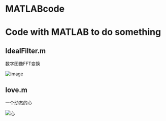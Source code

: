 # MATLABcode
# Code with MATLAB to do something
## IdealFilter.m
数字图像FFT变换

![image](https://user-images.githubusercontent.com/94292494/143592945-bc24f484-03b3-43e8-af2b-57b4576f2aa1.png)

## love.m
一个动态的心

![心](https://user-images.githubusercontent.com/94292494/143664587-72caaf9a-23c6-4d0f-85ce-36272b4e171c.gif)
